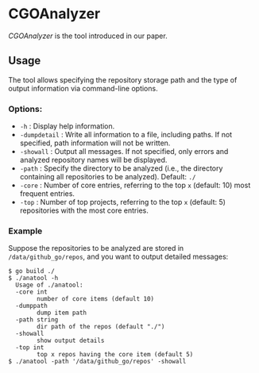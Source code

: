 # CGOAnalyzer  

*CGOAnalyzer* is the tool introduced in our paper.

## Usage  

The tool allows specifying the repository storage path and the type of output information via command-line options.  

### Options:  
- `-h` : Display help information.  
- `-dumpdetail` : Write all information to a file, including paths. If not specified, path information will not be written.  
- `-showall` : Output all messages. If not specified, only errors and analyzed repository names will be displayed.  
- `-path` : Specify the directory to be analyzed (i.e., the directory containing all repositories to be analyzed). Default: `./`  
- `-core` : Number of core entries, referring to the top `x` (default: 10) most frequent entries.  
- `-top` : Number of top projects, referring to the top `x` (default: 5) repositories with the most core entries.  

### Example  

Suppose the repositories to be analyzed are stored in `/data/github_go/repos`, and you want to output detailed messages:  

```
$ go build ./
$ ./anatool -h
  Usage of ./anatool:
  -core int
    	number of core items (default 10)
  -dumppath
    	dump item path
  -path string
    	dir path of the repos (default "./")
  -showall
    	show output details
  -top int
    	top x repos having the core item (default 5)
$ ./anatool -path '/data/github_go/repos' -showall
```